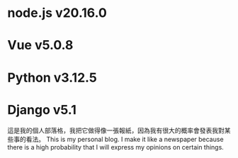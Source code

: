 # node.js v20.16.0
# Vue v5.0.8
# Python v3.12.5
# Django v5.1
這是我的個人部落格，我把它做得像一張報紙，因為我有很大的概率會發表我對某些事的看法。
This is my personal blog. I make it like a newspaper because there is a high probability that I will express my opinions on certain things.